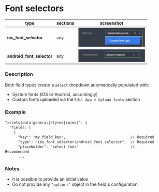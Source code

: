 # Font selectors

| type                      | sections | screenshot                                                  |
| ------------------------- | -------- | ----------------------------------------------------------- |
| **ios_font_selector**     | any      | <img src="../assets/ios_font_selector.png" width=220 />     |
| **android_font_selector** | any      | <img src="../assets/android_font_selector.png" width=220 /> |

### Description

Both field types create a `select` dropdown automatically populated with:

- System fonts (iOS or Android, accordingly)
- Custom fonts uploaded via the `Edit App > Upload fonts` section

### Example

```
"assets|data|general|styles|rules|": {
  "fields: [
    {
      "key": "my_field_key",                              // Required
      "type": "ios_font_selector|android_font_selector",  // Required
      "placeholder": "select font"                        // Recommended
      ...

```

### Notes

- It is possible to provide an initial value
- Do not provide any `"options"` object in the field's configuration
